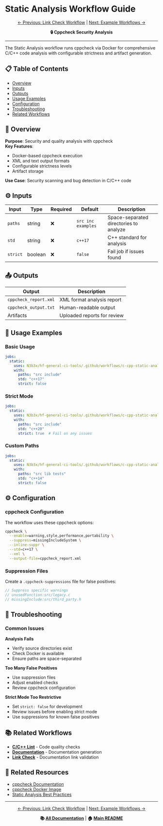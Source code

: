 # Static Analysis Workflow Guide

<div align="center">

[← Previous: Link Check Workflow](link-check-workflow.md) | [Next: Example Workflows →](example-workflows.md)

**🔒 Cppcheck Security Analysis**

</div>

---

The Static Analysis workflow runs cppcheck via Docker for comprehensive C/C++ code analysis with configurable strictness and artifact generation.

## 📋 Table of Contents

- [Overview](#-overview)
- [Inputs](#-inputs)
- [Outputs](#-outputs)
- [Usage Examples](#-usage-examples)
- [Configuration](#-configuration)
- [Troubleshooting](#-troubleshooting)
- [Related Workflows](#-related-workflows)

## 🎯 Overview

**Purpose**: Security and quality analysis with cppcheck  
**Key Features**: 
- Docker-based cppcheck execution
- XML and text output formats
- Configurable strictness levels
- Artifact storage

**Use Case**: Security scanning and bug detection in C/C++ code

## ⚙️ Inputs

| Input | Type | Required | Default | Description |
|-------|------|----------|---------|-------------|
| `paths` | string | ❌ | `src inc examples` | Space-separated directories to analyze |
| `std` | string | ❌ | `c++17` | C++ standard for analysis |
| `strict` | boolean | ❌ | `false` | Fail job if issues found |

## 📤 Outputs

| Output | Description |
|--------|-------------|
| `cppcheck_report.xml` | XML format analysis report |
| `cppcheck_output.txt` | Human-readable output |
| Artifacts | Uploaded reports for review |

## 🚀 Usage Examples

### Basic Usage

```yaml
jobs:
  static:
    uses: N3b3x/hf-general-ci-tools/.github/workflows/c-cpp-static-analysis.yml@v1
    with:
      paths: "src include"
      std: "c++17"
      strict: false
```

### Strict Mode

```yaml
jobs:
  static:
    uses: N3b3x/hf-general-ci-tools/.github/workflows/c-cpp-static-analysis.yml@v1
    with:
      paths: "src include"
      std: "c++20"
      strict: true  # Fail on any issues
```

### Custom Paths

```yaml
jobs:
  static:
    uses: N3b3x/hf-general-ci-tools/.github/workflows/c-cpp-static-analysis.yml@v1
    with:
      paths: "src lib tests"
      std: "c++14"
      strict: false
```

## ⚙️ Configuration

### cppcheck Configuration

The workflow uses these cppcheck options:

```bash
cppcheck \
  --enable=warning,style,performance,portability \
  --suppress=missingIncludeSystem \
  --inline-suppr \
  --std=c++17 \
  --xml \
  --output-file=cppcheck_report.xml
```

### Suppression Files

Create a `.cppcheck-suppressions` file for false positives:

```cpp
// Suppress specific warnings
// unusedFunction:src/legacy.c
// missingInclude:src/third_party.h
```

## 🔧 Troubleshooting

### Common Issues

**Analysis Fails**
- Verify source directories exist
- Check Docker is available
- Ensure paths are space-separated

**Too Many False Positives**
- Use suppression files
- Adjust enabled checks
- Review cppcheck configuration

**Strict Mode Too Restrictive**
- Set `strict: false` for development
- Review issues before enabling strict mode
- Use suppressions for known false positives

## 📚 Related Workflows

- **[C/C++ Lint](lint-workflow.md)** - Code quality checks
- **[Documentation](docs-workflow.md)** - Documentation generation
- **[Link Check](link-check-workflow.md)** - Documentation link validation

## 🔗 Related Resources

- [cppcheck Documentation](https://cppcheck.sourceforge.io/)
- [cppcheck Docker Image](https://github.com/facthunder/cppcheck)
- [Static Analysis Best Practices](https://en.wikipedia.org/wiki/Static_program_analysis)

---

<div align="center">

[← Previous: Link Check Workflow](link-check-workflow.md) | [Next: Example Workflows →](example-workflows.md)

**📚 [All Documentation](index.md)** | **🏠 [Main README](../README.md)**

</div>

